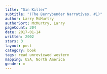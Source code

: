 ```yaml
---
title: "Sin Killer"
subtitle: "(The Berrybender Narratives, #1)"
author: Larry McMurtry
authorSort: McMurtry, Larry
pageCount: 304
date: 2017-01-14
written: 2002
stars: 3
layout: post
category: book
tags: read unreviewed western
mapping: USA, North America
gender: m
---
```


